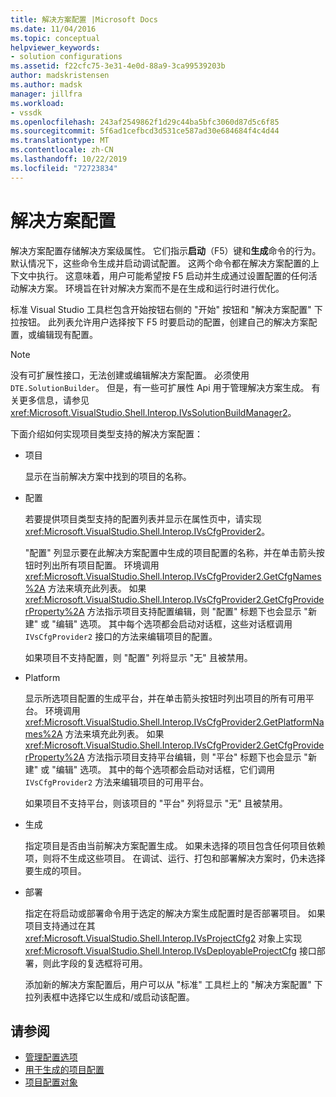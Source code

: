 ```yaml
---
title: 解决方案配置 |Microsoft Docs
ms.date: 11/04/2016
ms.topic: conceptual
helpviewer_keywords:
- solution configurations
ms.assetid: f22cfc75-3e31-4e0d-88a9-3ca99539203b
author: madskristensen
ms.author: madsk
manager: jillfra
ms.workload:
- vssdk
ms.openlocfilehash: 243af2549862f1d29c44ba5bfc3060d87d5c6f85
ms.sourcegitcommit: 5f6ad1cefbcd3d531ce587ad30e684684f4c4d44
ms.translationtype: MT
ms.contentlocale: zh-CN
ms.lasthandoff: 10/22/2019
ms.locfileid: "72723834"
---
```

# <a name="solution-configuration"></a>解决方案配置
解决方案配置存储解决方案级属性。 它们指示**启动**（F5）键和**生成**命令的行为。 默认情况下，这些命令生成并启动调试配置。 这两个命令都在解决方案配置的上下文中执行。 这意味着，用户可能希望按 F5 启动并生成通过设置配置的任何活动解决方案。 环境旨在针对解决方案而不是在生成和运行时进行优化。

 标准 Visual Studio 工具栏包含开始按钮右侧的 "开始" 按钮和 "解决方案配置" 下拉按钮。 此列表允许用户选择按下 F5 时要启动的配置，创建自己的解决方案配置，或编辑现有配置。

> [!NOTE]
> 没有可扩展性接口，无法创建或编辑解决方案配置。 必须使用 `DTE.SolutionBuilder`。 但是，有一些可扩展性 Api 用于管理解决方案生成。 有关更多信息，请参见<xref:Microsoft.VisualStudio.Shell.Interop.IVsSolutionBuildManager2>。

 下面介绍如何实现项目类型支持的解决方案配置：

- 项目

   显示在当前解决方案中找到的项目的名称。

- 配置

   若要提供项目类型支持的配置列表并显示在属性页中，请实现 <xref:Microsoft.VisualStudio.Shell.Interop.IVsCfgProvider2>。

   "配置" 列显示要在此解决方案配置中生成的项目配置的名称，并在单击箭头按钮时列出所有项目配置。 环境调用 <xref:Microsoft.VisualStudio.Shell.Interop.IVsCfgProvider2.GetCfgNames%2A> 方法来填充此列表。 如果 <xref:Microsoft.VisualStudio.Shell.Interop.IVsCfgProvider2.GetCfgProviderProperty%2A> 方法指示项目支持配置编辑，则 "配置" 标题下也会显示 "新建" 或 "编辑" 选项。 其中每个选项都会启动对话框，这些对话框调用 `IVsCfgProvider2` 接口的方法来编辑项目的配置。

   如果项目不支持配置，则 "配置" 列将显示 "无" 且被禁用。

- Platform

   显示所选项目配置的生成平台，并在单击箭头按钮时列出项目的所有可用平台。 环境调用 <xref:Microsoft.VisualStudio.Shell.Interop.IVsCfgProvider2.GetPlatformNames%2A> 方法来填充此列表。 如果 <xref:Microsoft.VisualStudio.Shell.Interop.IVsCfgProvider2.GetCfgProviderProperty%2A> 方法指示项目支持平台编辑，则 "平台" 标题下也会显示 "新建" 或 "编辑" 选项。 其中的每个选项都会启动对话框，它们调用 `IVsCfgProvider2` 方法来编辑项目的可用平台。

   如果项目不支持平台，则该项目的 "平台" 列将显示 "无" 且被禁用。

- 生成

   指定项目是否由当前解决方案配置生成。 如果未选择的项目包含任何项目依赖项，则将不生成这些项目。 在调试、运行、打包和部署解决方案时，仍未选择要生成的项目。

- 部署

   指定在将启动或部署命令用于选定的解决方案生成配置时是否部署项目。 如果项目支持通过在其 <xref:Microsoft.VisualStudio.Shell.Interop.IVsProjectCfg2> 对象上实现 <xref:Microsoft.VisualStudio.Shell.Interop.IVsDeployableProjectCfg> 接口部署，则此字段的复选框将可用。

  添加新的解决方案配置后，用户可以从 "标准" 工具栏上的 "解决方案配置" 下拉列表框中选择它以生成和/或启动该配置。

## <a name="see-also"></a>请参阅
- [管理配置选项](../../extensibility/internals/managing-configuration-options.md)
- [用于生成的项目配置](../../extensibility/internals/project-configuration-for-building.md)
- [项目配置对象](../../extensibility/internals/project-configuration-object.md)